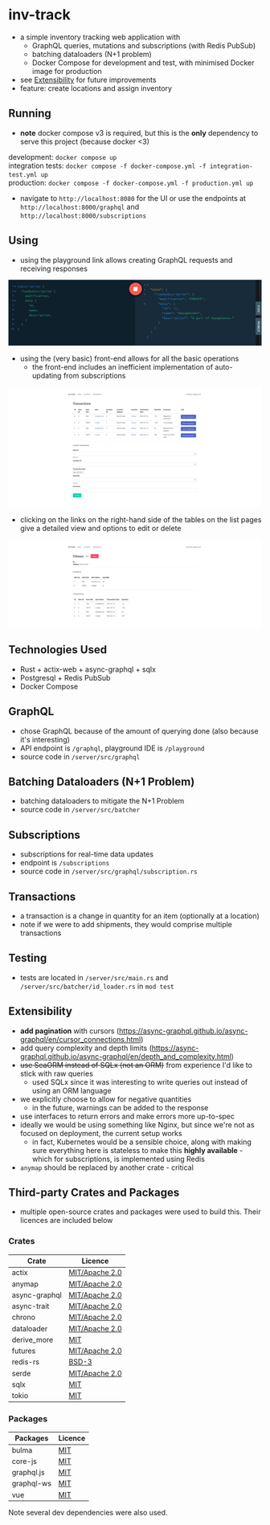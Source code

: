 # inv-track
* a simple inventory tracking web application with
  * GraphQL queries, mutations and subscriptions (with Redis PubSub)
  * batching dataloaders (N+1 problem)
  * Docker Compose for development and test, with minimised Docker image for production
* see [Extensibility](#extensibility) for future improvements
* feature: create locations and assign inventory

## Running
* **note** docker compose v3 is required, but this is the **only** dependency to serve this project (because docker <3)

development: `docker compose up`\
integration tests: `docker compose -f docker-compose.yml -f integration-test.yml up`\
production: `docker compose -f docker-compose.yml -f production.yml up`

* navigate to `http://localhost:8080` for the UI or use the endpoints at `http://localhost:8000/graphql` and `http://localhost:8000/subscriptions`

## Using
* using the playground link allows creating GraphQL requests and receiving responses

![subscribing to item changes](./images/subscription.png)
* using the (very basic) front-end allows for all the basic operations
  * the front-end includes an inefficient implementation of auto-updating from subscriptions

![viewing all locations](./images/transactions.png)
* clicking on the links on the right-hand side of the tables on the list pages give a detailed view and options to edit or delete

![viewing a location](./images/location.png)


## Technologies Used
* Rust + actix-web + async-graphql + sqlx
* Postgresql + Redis PubSub
* Docker Compose

## GraphQL
* chose GraphQL because of the amount of querying done (also because it's interesting)
* API endpoint is `/graphql`, playground IDE is `/playground`
* source code in `/server/src/graphql`
## Batching Dataloaders (N+1 Problem)
* batching dataloaders to mitigate the N+1 Problem
* source code in `/server/src/batcher`
## Subscriptions
* subscriptions for real-time data updates
* endpoint is `/subscriptions`
* source code in `/server/src/graphql/subscription.rs`
## Transactions
* a transaction is a change in quantity for an item (optionally at a location)
* note if we were to add shipments, they would comprise multiple transactions

## Testing
* tests are located in `/server/src/main.rs` and `/server/src/batcher/id_loader.rs` in `mod test`

## Extensibility
* **add pagination** with cursors (<https://async-graphql.github.io/async-graphql/en/cursor_connections.html>)
* add query complexity and depth limits (<https://async-graphql.github.io/async-graphql/en/depth_and_complexity.html>)
* ~~use SeaORM instead of SQLx (not an ORM)~~ from experience I'd like to stick with raw queries
  * used SQLx since it was interesting to write queries out instead of using an ORM language
* we explicitly choose to allow for negative quantities
  * in the future, warnings can be added to the response
* use interfaces to return errors and make errors more up-to-spec
* ideally we would be using something like Nginx, but since we're not as focused on deployment, the current setup works
  * in fact, Kubernetes would be a sensible choice, along with making sure everything here is stateless to make this **highly available** - which for subscriptions, is implemented using Redis
* `anymap` should be replaced by another crate - critical

## Third-party Crates and Packages
* multiple open-source crates and packages were used to build this. Their licences are included below

### Crates

| Crate         | Licence                                                                       |
|---------------|-------------------------------------------------------------------------------|
| actix         | [MIT/Apache 2.0](https://github.com/actix/actix#license)                      |
| anymap        | [MIT/Apache 2.0](https://github.com/chris-morgan/anymap#license)              |
| async-graphql | [MIT/Apache 2.0](https://github.com/async-graphql/async-graphql#license)      |
| async-trait   | [MIT/Apache 2.0](https://github.com/dtolnay/async-trait#license)              |
| chrono        | [MIT/Apache 2.0](https://github.com/chronotope/chrono/blob/main/LICENSE.txt)  |
| dataloader    | [MIT/Apache 2.0](https://github.com/cksac/dataloader-rs#license)              |
| derive_more   | [MIT](https://github.com/JelteF/derive_more/blob/master/LICENSE)              |
| futures       | [MIT/Apache 2.0](https://github.com/rust-lang/futures-rs#license)             |
| redis-rs      | [BSD-3](https://github.com/mitsuhiko/redis-rs/blob/master/LICENSE)            |
| serde         | [MIT/Apache 2.0](https://github.com/serde-rs/serde#license)                   |
| sqlx          | [MIT](https://github.com/jmoiron/sqlx/blob/master/LICENSE)                    |
| tokio         | [MIT](https://github.com/tokio-rs/async-stream#license)                       |

### Packages

| Packages      | Licence                                                                       |
|---------------|-------------------------------------------------------------------------------|
| bulma         | [MIT](https://github.com/jgthms/bulma#copyright-and-license-)                 |
| core-js       | [MIT](https://github.com/zloirock/core-js/blob/master/LICENSE)                |
| graphql.js    | [MIT](https://github.com/graphql/graphql-js#license)                          |
| graphql-ws    | [MIT](https://github.com/enisdenjo/graphql-ws/blob/master/LICENSE.md)         |
| vue           | [MIT](https://github.com/vuejs/vue#license)                                   |

Note several dev dependencies were also used.
